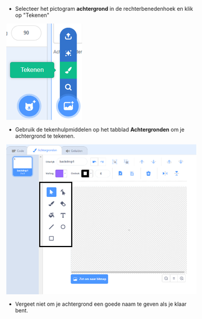 + Selecteer het pictogram **achtergrond** in de rechterbenedenhoek en klik op "Tekenen"

![teken nieuwe achtergrond](images/paint_backdrop_icon.png)

+ Gebruik de tekenhulpmiddelen op het tabblad **Achtergronden** om je achtergrond te tekenen.

![tekenhulpmiddelen](images/paint_tools_annotated.png)

+ Vergeet niet om je achtergrond een goede naam te geven als je klaar bent.